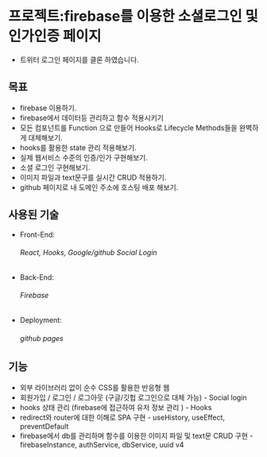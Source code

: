 
<h1>프로젝트:firebase를 이용한 소셜로그인 및 인가인증 페이지</h1>
<ul>
  <li>트위터 로그인 페이지를 클론 하였습니다.</li>
</ul>

<h2>목표</h2>
<ul>
  <li>firebase 이용하기.</li>
  <li>firebase에서 데이터등 관리하고 함수 적용시키기</li>
  <li>모든 컴포넌트를 Function 으로 만들어 Hooks로 Lifecycle Methods들을 완벽하게 대체해보기.</li>
  <li>hooks를 활용한 state 관리 적용해보기.</li>
  <li>실제 웹서비스 수준의 인증/인가 구현해보기.</li>
  <li>소셜 로그인 구현해보기.</li>
  <li>이미지 파일과 text문구를 실시간 CRUD 적용하기.</li>
  <li>github 페이지로 내 도메인 주소에 호스팅 배포 해보기.</li>
</ul>

<h2>사용된 기술</h2>
<ul>
  <li>Front-End: <h6>React, Hooks, Google/github Social Login </h6> </li>
  <li>Back-End: <h6>Firebase</h6></li>
  <li>Deployment:<h6>github pages</h6></li>
</ul>

<h2>기능</h2>
<ul>
  <li>외부 라이브러리 없이 순수 CSS를 활용한 반응형 웹</li>
  <li>회원가입 / 로그인 / 로그아웃 (구글/깃헙 로그인으로 대체 가능) - Social login</li>
  <li>hooks 상태 관리 (firebase에 접근하여 유저 정보 관리 ) - Hooks</li>
  <li>redirect와 router에 대한 이해로 SPA 구현 - useHistory, useEffect, preventDefault</li>
  <li>firebase에서 db를 관리하며 함수를 이용한 이미지 파일 및 text문 CRUD 구현 - firebaseInstance, authService, dbService, uuid v4</li>
</ul>
